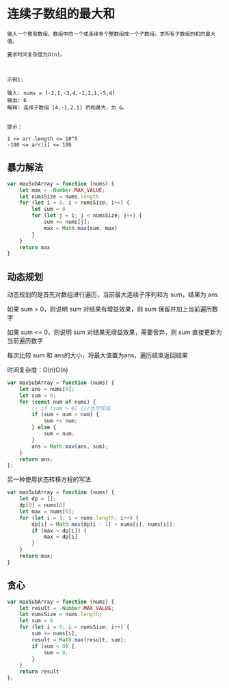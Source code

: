 # 连续子数组的最大和

```
输入一个整型数组，数组中的一个或连续多个整数组成一个子数组。求所有子数组的和的最大值。

要求时间复杂度为O(n)。

 

示例1:

输入: nums = [-2,1,-3,4,-1,2,1,-5,4]
输出: 6
解释: 连续子数组 [4,-1,2,1] 的和最大，为 6。
 

提示：

1 <= arr.length <= 10^5
-100 <= arr[i] <= 100
```

## 暴力解法

```js
var maxSubArray = function (nums) {
    let max = -Number.MAX_VALUE;
    let numsSize = nums.length
    for (let i = 0; i < numsSize; i++) {
        let sum = 0
        for (let j = i; j < numsSize; j++) {
            sum += nums[j];
            max = Math.max(sum, max)
        }
    }
    return max
}

```

## 动态规划


动态规划的是首先对数组进行遍历，当前最大连续子序列和为 sum，结果为 ans

如果 sum > 0，则说明 sum 对结果有增益效果，则 sum 保留并加上当前遍历数字

如果 sum <= 0，则说明 sum 对结果无增益效果，需要舍弃，则 sum 直接更新为当前遍历数字

每次比较 sum 和 ans的大小，将最大值置为ans，遍历结束返回结果

时间复杂度：O(n)O(n)


```js
var maxSubArray = function (nums) {
    let ans = nums[0];
    let sum = 0;
    for (const num of nums) {
        // if (sum > 0) {//也可写成
        if (sum + num > num) {
            sum += num;
        } else {
            sum = num;
        }
        ans = Math.max(ans, sum);
    }
    return ans;
};
```

另一种使用状态转移方程的写法

```js
var maxSubArray = function (nums) {
    let dp = [];
    dp[0] = nums[0]
    let max = nums[0];
    for (let i = 1; i < nums.length; i++) {
        dp[i] = Math.max(dp[i - 1] + nums[i], nums[i]);
        if (max < dp[i]) {
            max = dp[i]
        }
    }
    return max;
}
```

## 贪心

```js
var maxSubArray = function (nums) {
    let result = -Number.MAX_VALUE;
    let numsSize = nums.length;
    let sum = 0
    for (let i = 0; i < numsSize; i++) {
        sum += nums[i];
        result = Math.max(result, sum);
        if (sum < 0) {
            sum = 0;
        }
    }
    return result
};
```